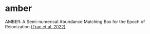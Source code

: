 # amber
AMBER: A Semi-numerical Abundance Matching Box for the Epoch of Reionization [(Trac et al. 2022)](https://arxiv.org/abs/2109.10375)



